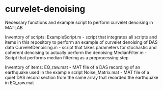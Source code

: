 # curvelet-denoising
Necessary functions and example script to perform curvelet denoising in MATLAB

Inventory of scripts:
ExampleScript.m - script that integrates all scripts and items in this repository to perform an example of curvelet denoising of DAS data
CurveletDenoising.m - script that takes parameters for stochastic and coherent denoising to actually perform the denoising
MedianFilter.m - Script that performs median filtering as a preprocessing step

Inventory of items:
EQ_raw.mat - MAT file of a DAS recording of an earthquake used in the example script
Noise_Matrix.mat - MAT file of a quiet DAS record section from the same array that recorded the earthquake in EQ_raw.mat
